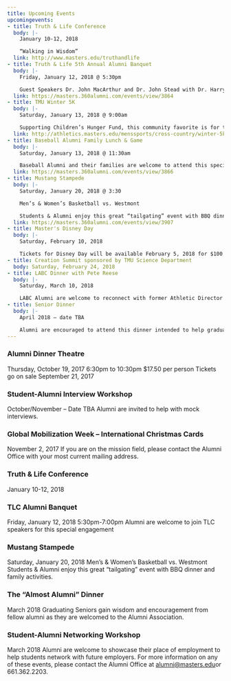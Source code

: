 ```yaml
---
title: Upcoming Events
upcomingevents:
- title: Truth & Life Conference
  body: |-
    January 10-12, 2018

    “Walking in Wisdom”
  link: http://www.masters.edu/truthandlife
- title: Truth & Life 5th Annual Alumni Banquet
  body: |-
    Friday, January 12, 2018 @ 5:30pm

    Guest Speakers Dr. John MacArthur and Dr. John Stead with Dr. Harry Walls
  link: https://masters.360alumni.com/events/view/3864
- title: TMU Winter 5K
  body: |-
    Saturday, January 13, 2018 @ 9:00am

    Supporting Children’s Hunger Fund, this community favorite is for the whole family.
  link: http://athletics.masters.edu/menssports/cross-country/winter-5k/
- title: Baseball Alumni Family Lunch & Game
  body: |-
    Saturday, January 13, 2018 @ 11:30am

    Baseball Alumni and their families are welcome to attend this special lunch before they play against the current baseball team (or cheer in the stands).
  link: https://masters.360alumni.com/events/view/3866
- title: Mustang Stampede
  body: |-
    Saturday, January 20, 2018 @ 3:30

    Men’s & Women’s Basketball vs. Westmont

    Students & Alumni enjoy this great “tailgating” event with BBQ dinner and family activities.
  link: https://masters.360alumni.com/events/view/3907
- title: Master's Disney Day
  body: |-
    Saturday, February 10, 2018

    Tickets for Disney Day will be available February 5, 2018 for $100 per ticket.
- title: Creation Summit sponsored by TMU Science Department
  body: Saturday, February 24, 2018
- title: LABC Dinner with Pete Reese
  body: |-
    Saturday, March 10, 2018

    LABC Alumni are welcome to reconnect with former Athletic Director Pete Reese.
- title: Senior Dinner
  body: |-
    April 2018 – date TBA

    Alumni are encouraged to attend this dinner intended to help graduating seniors prepare for life after graduation. To attend, please contact the Alumni Office at [alumni@masters.edu](mailto:alumni@masters.edu).
---
```


### Alumni Dinner Theatre
Thursday, October 19, 2017
6:30pm to 10:30pm
$17.50 per person
Tickets go on sale September 21, 2017

### Student-Alumni Interview Workshop
October/November – Date TBA
Alumni are invited to help with mock interviews.

### Global Mobilization Week – International Christmas Cards
November 2, 2017
If you are on the mission field, please contact the Alumni Office with your most current mailing address.

### Truth & Life Conference
January 10-12, 2018

### TLC Alumni Banquet
Friday, January 12, 2018
5:30pm-7:00pm
Alumni are welcome to join TLC speakers for this special engagement

### Mustang Stampede
Saturday, January 20, 2018
Men’s & Women’s Basketball vs. Westmont
Students & Alumni enjoy this great “tailgating” event with BBQ dinner and family activities.

### The “Almost Alumni” Dinner
March 2018
Graduating Seniors gain wisdom and encouragement from fellow alumni as they are welcomed to the Alumni Association.

### Student-Alumni Networking Workshop
March 2018
Alumni are welcome to showcase their place of employment to help students network with future employers.
For more information on any of these events, please contact the Alumni Office at [alumni@masters.edu](mailto:alumni@masters.edu)or 661.362.2203.
